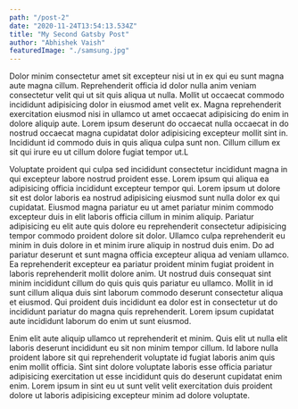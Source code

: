 ```yaml
---
path: "/post-2"
date: "2020-11-24T13:54:13.534Z"
title: "My Second Gatsby Post"
author: "Abhishek Vaish"
featuredImage: "./samsung.jpg"
---
```



Dolor minim consectetur amet sit excepteur nisi ut in ex qui eu sunt magna aute magna cillum. Reprehenderit officia id dolor nulla anim veniam consectetur velit qui ut sit quis aliqua ut nulla. Mollit ut occaecat commodo incididunt adipisicing dolor in eiusmod amet velit ex. Magna reprehenderit exercitation eiusmod nisi in ullamco ut amet occaecat adipisicing do enim in dolore aliquip aute. Lorem ipsum deserunt do occaecat nulla occaecat in do nostrud occaecat magna cupidatat dolor adipisicing excepteur mollit sint in. Incididunt id commodo duis in quis aliqua culpa sunt non. Cillum cillum ex sit qui irure eu ut cillum dolore fugiat tempor ut.L

Voluptate proident qui culpa sed incididunt consectetur incididunt magna in qui excepteur labore nostrud proident esse. Lorem ipsum qui aliqua ea adipisicing officia incididunt excepteur tempor qui. Lorem ipsum ut dolore sit est dolor laboris ea nostrud adipisicing eiusmod sunt nulla dolor ex qui cupidatat. Eiusmod magna pariatur eu ut amet pariatur minim commodo excepteur duis in elit laboris officia cillum in minim aliquip. Pariatur adipisicing eu elit aute quis dolore eu reprehenderit consectetur adipisicing tempor commodo proident dolore sit dolor. Ullamco culpa reprehenderit eu minim in duis dolore in et minim irure aliquip in nostrud duis enim. Do ad pariatur deserunt et sunt magna officia excepteur aliqua ad veniam ullamco. Ea reprehenderit excepteur ea pariatur proident minim fugiat proident in laboris reprehenderit mollit dolore anim. Ut nostrud duis consequat sint minim incididunt cillum do quis quis quis pariatur eu ullamco. Mollit in id sunt cillum aliqua duis sint laborum commodo deserunt consectetur aliqua et eiusmod. Qui proident duis incididunt ea dolor est in consectetur ut do incididunt pariatur do magna quis reprehenderit. Lorem ipsum cupidatat aute incididunt laborum do enim ut sunt eiusmod.

Enim elit aute aliquip ullamco ut reprehenderit et minim. Quis elit ut nulla elit laboris deserunt incididunt eu sit non minim tempor cillum. Id labore nulla proident labore sit qui reprehenderit voluptate id fugiat laboris anim quis enim mollit officia. Sint sint dolore voluptate laboris esse officia pariatur adipisicing exercitation ut esse incididunt quis do deserunt cupidatat enim enim. Lorem ipsum in sint eu ut sunt velit velit exercitation duis proident dolore ut laboris adipisicing excepteur minim ad dolore voluptate.
